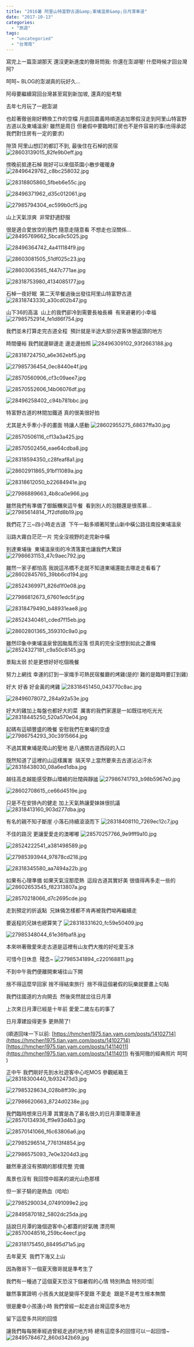 ```yaml
---
title: "2016暑 阿里山特富野古道&amp;東埔溫泉&amp;日月潭車道"
date: "2017-10-13"
categories: 
  - "旅遊"
tags: 
  - "uncategoried"
  - "台灣南"
---
```


寫完上一篇澎湖那天 還沒更新進度的徹哥問我: 你還在澎湖喔! 什麼時候才回台灣阿?

呵呵~ BLOG的澎湖真的玩好久...

阿母要繼續寫回台灣甚至寫到新加坡, 還真的挺考驗

去年七月玩了一趟澎湖

也趁著徹爸剛好轉換工作的空檔 月底回嘉義時順道追加寒假沒走到阿里山特富野古道以及東埔溫泉! 雖然是周日 但暑假中要臨時訂房也不是件容易的事(也得承認我們對住房有一定的要求)

隙頂 阿里山想訂的都訂不到, 最後住在石棹的民宿 ![28603139015_82fe9b0eff.jpg](images/28603139015_82fe9b0eff.jpg)

傍晚前抵達石棹 剛好可以來個茶園小散步暖暖身 ![28496429762_c8bc258032.jpg](images/28496429762_c8bc258032.jpg)

![28318805860_5fbeb6e55c.jpg](images/28318805860_5fbeb6e55c.jpg)

![28496371962_d35c012061.jpg](images/28496371962_d35c012061.jpg)

![27985794304_ec599b0cf5.jpg](images/27985794304_ec599b0cf5.jpg)

山上天氣涼爽  非常舒適舒服

很是適合愛放空的我們 隨意走隨意看 不想走也沒關係... ![28495769662_5bca9c5025.jpg](images/28495769662_5bca9c5025.jpg)

![28496364742_4a411184f9.jpg](images/28496364742_4a411184f9.jpg)

![28603081505_51df025c23.jpg](images/28603081505_51df025c23.jpg)

![28603063565_f447c771ae.jpg](images/28603063565_f447c771ae.jpg)

![28318753980_4134085177.jpg](images/28318753980_4134085177.jpg)

石棹一夜好眠  第二天早餐過後出發往阿里山特富野古道 ![28318743330_a30cd02b47.jpg](images/28318743330_a30cd02b47.jpg)

山下36的高溫  山上的我們卻冷到需要長袖長褲  有來避暑的小幸福 ![27985752914_fe1d86f754.jpg](images/27985752914_fe1d86f754.jpg)

我們並未打算走完古道全程  預計就是半途大部分遊客休憩返頭的地方

時間優裕 我們就邊聊邊走 邊走邊拍照 ![28496309102_93f2663188.jpg](images/28496309102_93f2663188.jpg)

![28318724750_a6e362ebf5.jpg](images/28318724750_a6e362ebf5.jpg)

![27985736454_0ec8440e4f.jpg](images/27985736454_0ec8440e4f.jpg)

![28570560906_cf3c09aee7.jpg](images/28570560906_cf3c09aee7.jpg)

![28570552606_14b06076df.jpg](images/28570552606_14b06076df.jpg)

![28496258402_c94b781bbc.jpg](images/28496258402_c94b781bbc.jpg)

特富野古道的林間加鐵道 真的很美很好拍

尤其是大手牽小手的畫面 特讓人感動 ![28602955275_68637ffa30.jpg](images/28602955275_68637ffa30.jpg)

![28570506116_cf13a3a425.jpg](images/28570506116_cf13a3a425.jpg)

![28570502456_eae64cdba8.jpg](images/28570502456_eae64cdba8.jpg)

![28318594350_c28feaf8a1.jpg](images/28318594350_c28feaf8a1.jpg)

![28602911865_91bf11089a.jpg](images/28602911865_91bf11089a.jpg)

![28318612050_b22684941e.jpg](images/28318612050_b22684941e.jpg)

![27986889663_4b8ca0e966.jpg](images/27986889663_4b8ca0e966.jpg)

雖然我們有準備了御飯糰來這午餐  看到別人的泡麵還是很羨慕... ![27985614814_7f2dfd8b19.jpg](images/27985614814_7f2dfd8b19.jpg)

我們花了三~四小時走古道  下午一點多順著阿里山新中橫公路往南投東埔溫泉

沿路大霧白茫茫一片 完全沒視野的走完新中橫

到達東埔後  東埔溫泉街的冷清落寞也讓我們大驚訝 ![27986631153_47c9aec792.jpg](images/27986631153_47c9aec792.jpg)

雖然一家子都怕高 我說這吊橋不走就不知道東埔還能去哪走走看看了 ![28602845765_39bb6cd194.jpg](images/28602845765_39bb6cd194.jpg)

![28524369971_826d1f0e08.jpg](images/28524369971_826d1f0e08.jpg)

![27986812673_67601edc5f.jpg](images/27986812673_67601edc5f.jpg)

![28318479490_b48931eae8.jpg](images/28318479490_b48931eae8.jpg)

![28524340461_cded7f15eb.jpg](images/28524340461_cded7f15eb.jpg)

![28602801365_359310c9a0.jpg](images/28602801365_359310c9a0.jpg)

雖然印象中東埔溫泉曾因颱風而沒落 但真的完全沒想到如此之蕭條 ![28524327181_c9a50c8145.jpg](images/28524327181_c9a50c8145.jpg)

景點太弱 於是更想好好吃個晚餐

努力上網找 幸運的訂到一家熾手可熱民宿餐廳的烤雞(是的! 難的是臨時要訂到雞)

好大 好香 好金黃的烤雞 ![28318451450_043770c8ac.jpg](images/28318451450_043770c8ac.jpg)

![28496078072_284a92a53e.jpg](images/28496078072_284a92a53e.jpg)

好大的雞加上每盤也都好大的菜  厲害的我們家還是一如既往地吃光光 ![28318445250_520a570e04.jpg](images/28318445250_520a570e04.jpg)

起碼有這頓豐盛的晚餐 安慰我們在東埔的空虛 ![27986754293_30c3915664.jpg](images/27986754293_30c3915664.jpg)

不過其實東埔是爬山的聖地 是八通關古道西段的入口

既然知道了這裡的山這樣厲害  隔天早上當然要來去古道沾沾汗水 ![28318438030_08a6ed1dba.jpg](images/28318438030_08a6ed1dba.jpg)

越往高走越能感受群山環繞的壯闊與靜謐 ![27986741793_b98b5967e0.jpg](images/27986741793_b98b5967e0.jpg)

![28602708615_ce66d4519e.jpg](images/28602708615_ce66d4519e.jpg)

只是不在安排內的健走 加上天氣熱讓愛妹妹很抗議 ![28318413160_903d277dba.jpg](images/28318413160_903d277dba.jpg)

有名的親不知子斷崖 小落石持續滾滾而下 ![28318408110_7269ec12c7.jpg](images/28318408110_7269ec12c7.jpg)

不佳的路況 更讓愛愛走的澳嘟嘟 ![28570257766_9e9fff9a10.jpg](images/28570257766_9e9fff9a10.jpg)

![28524222541_a381498589.jpg](images/28524222541_a381498589.jpg)

![27985393944_97878cd218.jpg](images/27985393944_97878cd218.jpg)

![28318345580_aa7494a22b.jpg](images/28318345580_aa7494a22b.jpg)

如果有心理準備 如果天氣沒那麼熱  這段古道其實好美 很值得再多走一些的 ![28602653545_f82313807a.jpg](images/28602653545_f82313807a.jpg)

![28570218066_d7c2695cde.jpg](images/28570218066_d7c2695cde.jpg)

走到預定的折返點  兄妹倆怎樣都不肯再被我們坳再繼續走

要返程的兄妹也總算笑了 ![28318331620_fc59e50409.jpg](images/28318331620_fc59e50409.jpg)

![27985348044_61e36fbaf8.jpg](images/27985348044_61e36fbaf8.jpg)

本來哄著徹愛來走古道是這裡有山友們大推的好吃愛玉冰

可惜今日休息  殘念~ ![27985341894_c220168811.jpg](images/27985341894_c220168811.jpg)

不到中午我們便離開東埔往山下開

捨不得這麼早回家 捨不得結束旅行  捨不得這個暑假的玩樂就要畫上句點

我們往國道的方向開去  然後突然就岔往日月潭

上次來日月潭已經是十年前 愛愛二歲左右的事了

日月潭建設得更多 更熱鬧了!

(順道回味一下以前: [https://hmchen1975.tian.yam.com/posts/14102714](https://hmchen1975.tian.yam.com/posts/14102714) [https://hmchen1975.tian.yam.com/posts/14114011](https://hmchen1975.tian.yam.com/posts/14114011) 有張阿徹的經典照片 呵呵 )

正中午 我們剛好先到水社遊客中心吃MOS 參觀紙箱王 ![28318300440_1b932473d3.jpg](images/28318300440_1b932473d3.jpg)

![27985328634_028b8ff39c.jpg](images/27985328634_028b8ff39c.jpg)

![27986620663_8724d0238e.jpg](images/27986620663_8724d0238e.jpg)

我們臨時想來日月潭 其實是為了慕名很久的日月潭環潭車道 ![28570134936_ff9e93d4b3.jpg](images/28570134936_ff9e93d4b3.jpg)

![28570141066_f6c63806a6.jpg](images/28570141066_f6c63806a6.jpg)

![27985296514_77613f4854.jpg](images/27985296514_77613f4854.jpg)

![27986575093_7e0e3204d3.jpg](images/27986575093_7e0e3204d3.jpg)

雖然車道沒有預期的那樣完整 完備

風景也沒有 我回憶中超美的湖光山色那樣

但一家子騎的是熱血  (哈哈)

![27985290034_07491099e2.jpg](images/27985290034_07491099e2.jpg)

![28495870182_5802dc25da.jpg](images/28495870182_5802dc25da.jpg)

話說日月潭的幾個遊客中心都蓋的好氣魄 漂亮啊 ![28570048516_259bc4eecf.jpg](images/28570048516_259bc4eecf.jpg)

![28318175450_88495d71a5.jpg](images/28318175450_88495d71a5.jpg)

去年夏天  我們下海又上山

因為徹哥下一個夏天徹哥就是準考生了

我們有一種過了這個夏天恐沒下個暑假的心情 特別熱血 特別珍惜|

雖然事實證明 小孩長大就是變得不愛跟 不愛走  跟是不是考生根本無關

很是慶幸小孩還小時 我們曾經一起走過台灣這麼多地方

留下這麼多共同的回憶

讓我們每每開車經過曾經走過的地方時 總有這麼多的回憶可以一起回憶~ ![28495784672_860d342b69.jpg](images/28495784672_860d342b69.jpg)
